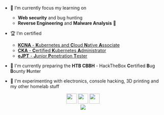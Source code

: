 <div id="header" algin="center">
  <img align="center" src="https://readme-typing-svg.demolab.com?font=Roboto&weight=900&duration=3000&pause=500&color=000000&center=true&vCenter=true&random=true&width=435&lines=Open-source+Lover;Cybersecurity+Noob;DevOps+Soldier;Linux+Ninja;CTF+Player;Bad+Developer" alt="" />
</div>

- :pushpin: I’m currently focus my learning on 
  - **Web security** and bug hunting
  - **Reverse Engineering** and **Malware Analysis** :hot_face:

- :trophy: I’m certified
  - [**KCNA** - **K**ubernetes and **C**loud **N**ative **A**ssociate](https://www.credly.com/badges/c9f39185-8ce0-49a9-8149-552a12a427d9/public_url)
  - [**CKA** - **C**ertified **K**ubernetes **A**dministrator](https://www.credly.com/badges/2de10599-780b-4fdc-bb96-010e23e6ab31/public_url)
  - [**eJPT** - **J**unior **P**enetration **T**ester](https://my.ine.com/certificate/d8dfcc2a-8790-4254-a5c8-aa797239a363)

- 🔭 I'm currently preparing the **HTB CBBH** - HackTheBox **C**ertified **B**ug **B**ounty **H**unter

- 🧪 I'm experimenting with electronics, console hacking, 3D printing and my other homelab stuff

<div id="socials" align="center">
  <a href="https://stackoverflow.com/users/11005559" target="blank"><img height="32" width="32" src="https://cdn.jsdelivr.net/npm/simple-icons@v9/icons/stackoverflow.svg" /></a>
  <a href="https://app.hackthebox.com/profile/185918" target="blank"><img height="32" width="32" src="https://cdn.jsdelivr.net/npm/simple-icons@v9/icons/hackthebox.svg" /></a>
  <a href="https://www.root-me.org/vhash" target="blank"><img height="32" width="32" src="https://cdn.jsdelivr.net/npm/simple-icons@v9/icons/rootme.svg" /></a>
    <!--
  <a href="https://ozint.eu/ozinter/7834/" target="blank"><img align="center" src="https://pbs.twimg.com/profile_images/1556211004782125057/4F1X9ri3_400x400.jpg" alt="185918" width="40" /></a>
  -->
</div>

<div id="stats" align="center">
  <img align="center" src="https://github-readme-stats.vercel.app/api?username=LucasVanHaaren&show_icons=true&include_all_commits=true&theme=buefy&hide_border=true&locale=en" />
</div>
